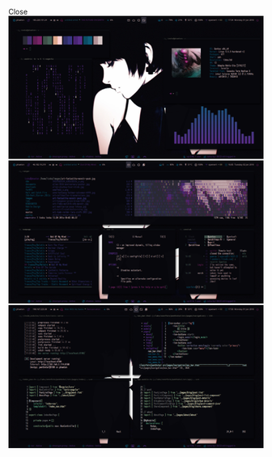 Close
![](https://github.com/szorfein/unix-portfolio/blob/master/close/start.png)
![](https://github.com/szorfein/unix-portfolio/blob/master/close/tiling.png)
![](https://github.com/szorfein/unix-portfolio/blob/master/close/tiling2.png)
